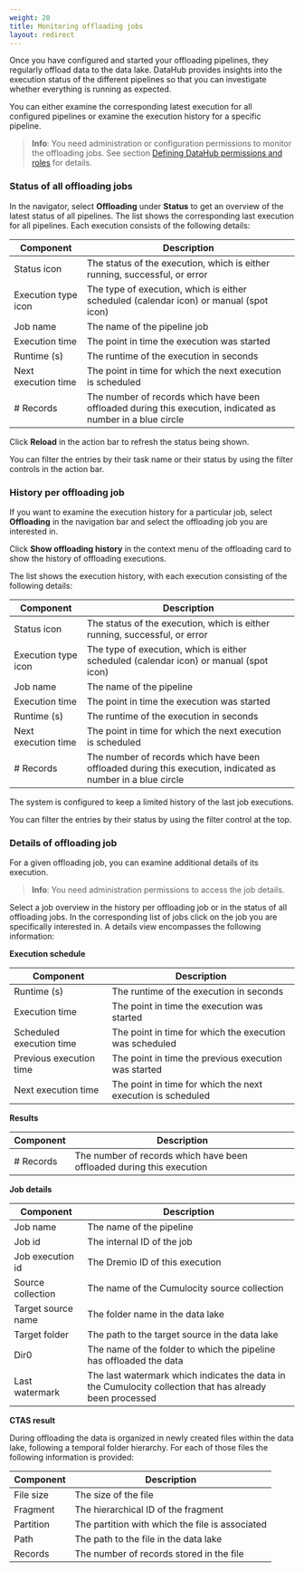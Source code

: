 ```yaml
---
weight: 20
title: Monitoring offloading jobs
layout: redirect
---
```


Once you have configured and started your offloading pipelines, they regularly offload data to the data lake. DataHub provides insights into the execution status of the different pipelines so that you can investigate whether everything is running as expected.

You can either examine the corresponding latest execution for all configured pipelines or examine the execution history for a specific pipeline.

>**Info**: You need administration or configuration permissions to monitor the offloading jobs. See section [Defining DataHub permissions and roles](/datahub/setting-up-datahub#defining-permissions) for details.

### Status of all offloading jobs

<a id="status-of-all-offloading-jobs"></a>

In the navigator, select **Offloading** under **Status** to get an overview of the latest status of all pipelines. The list shows the corresponding last execution for all pipelines. Each execution consists of the following details:

| Component | Description |
| ---         | --- |
| Status icon | The status of the execution, which is either running, successful, or error
| Execution type icon | The type of execution, which is either scheduled (calendar icon) or manual (spot icon)
| Job name | The name of the pipeline job
| Execution time | The point in time the execution was started
| Runtime (s) | The runtime of the execution in seconds
| Next execution time | The point in time for which the next execution is scheduled
| \# Records | The number of records which have been offloaded during this execution, indicated as number in a blue circle

Click **Reload** in the action bar to refresh the status being shown.

You can filter the entries by their task name or their status by using the filter controls in the action bar.

### History per offloading job

<a id="history-per-offloading-job"></a>

If you want to examine the execution history for a particular job, select **Offloading** in the navigation bar and select the offloading job you are interested in.

Click **Show offloading history** in the context menu of the offloading card to show the history of offloading executions.

The list shows the execution history, with each execution consisting of the following details:

| Component | Description |
| ---         | --- |
| Status icon | The status of the execution, which is either running, successful, or error
| Execution type icon | The type of execution, which is either scheduled (calendar icon) or manual (spot icon)
| Job name | The name of the pipeline
| Execution time | The point in time the execution was started
| Runtime (s) | The runtime of the execution in seconds
| Next execution time | The point in time for which the next execution is scheduled
| \# Records | The number of records which have been offloaded during this execution, indicated as number in a blue circle

The system is configured to keep a limited history of the last job executions. 

You can filter the entries by their status by using the filter control at the top.

### Details of offloading job

<a id="details-offloading-job"></a>

For a given offloading job, you can examine additional details of its execution. 

>**Info**: You need administration permissions to access the job details.

Select a job overview in the history per offloading job or in the status of all offloading jobs. In the corresponding list of jobs click on the job you are specifically interested in. A details view encompasses the following information:

**Execution schedule**

| Component | Description |
| ---         | --- |
| Runtime (s) | The runtime of the execution in seconds
| Execution time | The point in time the execution was started
| Scheduled execution time | The point in time for which the execution was scheduled
| Previous execution time | The point in time the previous execution was started
| Next execution time | The point in time for which the next execution is scheduled

**Results**

| Component | Description |
| ---         | --- |
| \# Records | The number of records which have been offloaded during this execution

**Job details**

| Component | Description |
| ---         | --- |
| Job name | The name of the pipeline
| Job id | The internal ID of the job
| Job execution id | The Dremio ID of this execution
| Source collection | The name of the Cumulocity source collection
| Target source name | The folder name in the data lake
| Target folder | The path to the target source in the data lake
| Dir0 | The name of the folder to which the pipeline has offloaded the data
| Last watermark | The last watermark which indicates the data in the Cumulocity collection that has already been processed

**CTAS result**

During offloading the data is organized in newly created files within the data lake, following a temporal folder hierarchy. For each of those files the following information is provided:

| Component | Description |
| ---         | --- |
| File size | The size of the file
| Fragment | The hierarchical ID of the fragment
| Partition | The partition with which the file is associated
| Path | The path to the file in the data lake
| Records | The number of records stored in the file